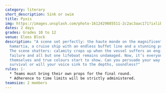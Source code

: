```yaml
---
category: literary
short_description: Sink or swim
title: Pyxis
img: https://images.unsplash.com/photo-1612429085511-2c2ac3aac171?ixlib=rb-4.0.3&ixid=M3wxMjA3fDB8MHxzZWFyY2h8Nnx8c2lua2luZ3xlbnwwfHwwfHx8MA%3D%3D&auto=format&fit=crop&w=900&q=60
dates: 2 days
grades: Grades 10 to 12
venue: Eleos Block
description: "A scene set perfectly: the haute monde on the magnificent
  hamartia, a cruise ship with an endless buffet line and a stunning promenade.
  The scene shatters: calamity crops up when the vessel suffers an engine
  failure and all but one lifeboat remains undamaged. Now, it’s everyone for
  themselves and true colours start to show. Can you persuade your way to
  survival or will your voice sink to the depths, soundless?"
rules: |-
  * Teams must bring their own props for the final round.
  * Adherence to time limits will be strictly administered.
teamsize: 2 members
---
```

